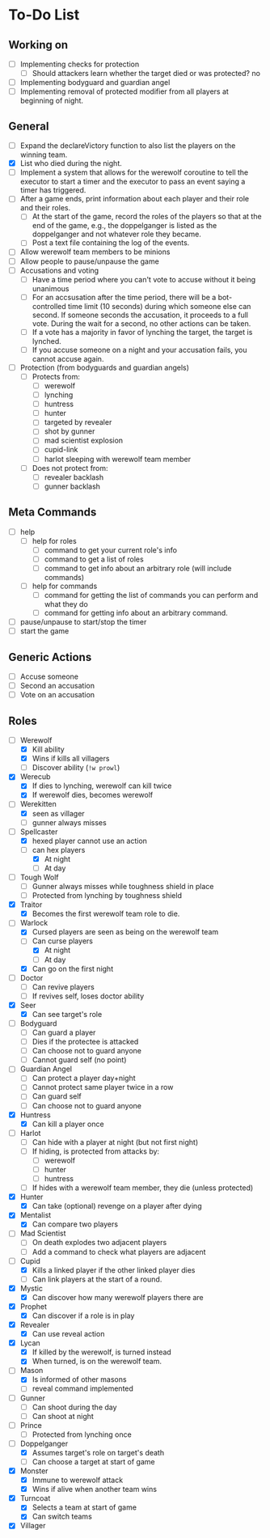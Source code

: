 # To-Do List

## Working on
- [ ] Implementing checks for protection
  - [ ] Should attackers learn whether the target died or was protected? no
- [ ] Implementing bodyguard and guardian angel
- [ ] Implementing removal of protected modifier from all players at beginning
      of night.

## General
- [ ] Expand the declareVictory function to also list the players on the winning
      team.
- [x] List who died during the night.
- [ ] Implement a system that allows for the werewolf coroutine to tell the
      executor to start a timer and the executor to pass an event saying a
      timer has triggered.
- [ ] After a game ends, print information about each player and their role
      and their roles.
  - [ ] At the start of the game, record the roles of the players so that at the
        end of the game, e.g., the doppelganger is listed as the doppelganger
        and not whatever role they became.
  - [ ] Post a text file containing the log of the events.
- [ ] Allow werewolf team members to be minions
- [ ] Allow people to pause/unpause the game
- [ ] Accusations and voting
  - [ ] Have a time period where you can't vote to accuse without it being
        unanimous
  - [ ] For an accsusation after the time period, there will be a bot-controlled
        time limit (10 seconds) during which someone else can second. If someone
        seconds the accusation, it proceeds to a full vote. During the wait for
        a second, no other actions can be taken.
  - [ ] If a vote has a majority in favor of lynching the target, the target is
        lynched.
  - [ ] If you accuse someone on a night and your accusation fails, you cannot
        accuse again.
- [ ] Protection (from bodyguards and guardian angels)
  - [ ] Protects from:
    - [ ] werewolf
    - [ ] lynching
    - [ ] huntress
    - [ ] hunter
    - [ ] targeted by revealer
    - [ ] shot by gunner
    - [ ] mad scientist explosion
    - [ ] cupid-link
    - [ ] harlot sleeping with werewolf team member
  - [ ] Does not protect from:
    - [ ] revealer backlash
    - [ ] gunner backlash

## Meta Commands
- [ ] help
  - [ ] help for roles
    - [ ] command to get your current role's info
    - [ ] command to get a list of roles
    - [ ] command to get info about an arbitrary role (will include commands)
  - [ ] help for commands
    - [ ] command for getting the list of commands you can perform and what
          they do
    - [ ] command for getting info about an arbitrary command.
- [ ] pause/unpause to start/stop the timer
- [ ] start the game

## Generic Actions
- [ ] Accuse someone
- [ ] Second an accusation
- [ ] Vote on an accusation

## Roles
- [ ] Werewolf
    - [x] Kill ability
    - [x] Wins if kills all villagers
    - [ ] Discover ability (`!w prowl`)
- [x] Werecub
    - [x] If dies to lynching, werewolf can kill twice
    - [x] If werewolf dies, becomes werewolf
- [ ] Werekitten
    - [x] seen as villager
    - [ ] gunner always misses
- [ ] Spellcaster
    - [x] hexed player cannot use an action
    - [ ] can hex players
      - [x] At night
      - [ ] At day
- [ ] Tough Wolf
    - [ ] Gunner always misses while toughness shield in place
    - [ ] Protected from lynching by toughness shield
- [x] Traitor
    - [x] Becomes the first werewolf team role to die.
- [ ] Warlock
    - [x] Cursed players are seen as being on the werewolf team
    - [ ] Can curse players
      - [x] At night
      - [ ] At day
    - [x] Can go on the first night
- [ ] Doctor
    - [ ] Can revive players
    - [ ] If revives self, loses doctor ability
- [x] Seer
    - [x] Can see target's role
- [ ] Bodyguard
    - [ ] Can guard a player
    - [ ] Dies if the protectee is attacked
    - [ ] Can choose not to guard anyone
    - [ ] Cannot guard self (no point)
- [ ] Guardian Angel
    - [ ] Can protect a player day+night
    - [ ] Cannot protect same player twice in a row
    - [ ] Can guard self
    - [ ] Can choose not to guard anyone
- [x] Huntress
    - [x] Can kill a player once
- [ ] Harlot
    - [ ] Can hide with a player at night (but not first night)
    - [ ] If hiding, is protected from attacks by:
      - [ ] werewolf
      - [ ] hunter
      - [ ] huntress
    - [ ] If hides with a werewolf team member, they die (unless protected)
- [x] Hunter
    - [x] Can take (optional) revenge on a player after dying
- [x] Mentalist
    - [x] Can compare two players
- [ ] Mad Scientist
    - [ ] On death explodes two adjacent players
    - [ ] Add a command to check what players are adjacent
- [ ] Cupid
    - [x] Kills a linked player if the other linked player dies 
    - [ ] Can link players at the start of a round.
- [x] Mystic
    - [x] Can discover how many werewolf players there are
- [x] Prophet
    - [x] Can discover if a role is in play
- [x] Revealer
    - [x] Can use reveal action
- [x] Lycan
    - [x] If killed by the werewolf, is turned instead
    - [x] When turned, is on the werewolf team.
- [ ] Mason
    - [x] Is informed of other masons
    - [ ] reveal command implemented
- [ ] Gunner
    - [ ] Can shoot during the day
    - [ ] Can shoot at night
- [ ] Prince
    - [ ] Protected from lynching once
- [ ] Doppelganger
    - [x] Assumes target's role on target's death
    - [ ] Can choose a target at start of game
- [x] Monster
    - [x] Immune to werewolf attack
    - [x] Wins if alive when another team wins
- [x] Turncoat
    - [x] Selects a team at start of game
    - [x] Can switch teams
- [x] Villager
